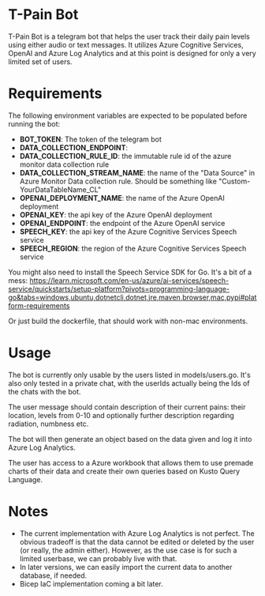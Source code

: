 # T-Pain Bot
T-Pain Bot is a telegram bot that helps the user track their daily pain levels using either audio or text messages. It utilizes Azure Cognitive Services, OpenAI and Azure Log Analytics and at this point is designed for only a very limited set of users.

# Requirements

The following environment variables are expected to be populated before running the bot:
- **BOT_TOKEN**: The token of the telegram bot
- **DATA_COLLECTION_ENDPOINT**: 
- **DATA_COLLECTION_RULE_ID**: the immutable rule id of the azure monitor data collection rule
- **DATA_COLLECTION_STREAM_NAME**: the name of the "Data Source" in Azure Monitor Data collection rule. Should be something like "Custom-YourDataTableName_CL"
- **OPENAI_DEPLOYMENT_NAME**: the name of the Azure OpenAI deployment
- **OPENAI_KEY**: the api key of the Azure OpenAI deployment
- **OPENAI_ENDPOINT**: the endpoint of the Azure OpenAI service
- **SPEECH_KEY**: the api key of the Azure Cognitive Services Speech service
- **SPEECH_REGION**: the region of the Azure Cognitive Services Speech service

You might also need to install the Speech Service SDK for Go. It's a bit of a mess:
https://learn.microsoft.com/en-us/azure/ai-services/speech-service/quickstarts/setup-platform?pivots=programming-language-go&tabs=windows,ubuntu,dotnetcli,dotnet,jre,maven,browser,mac,pypi#platform-requirements

Or just build the dockerfile, that should work with non-mac environments.

# Usage

The bot is currently only usable by the users listed in models/users.go. It's also only tested in a private chat,
with the userIds actually being the Ids of the chats with the bot.

The user message should contain description of their current pains: their location, levels from 0-10 and optionally
further description regarding radiation, numbness etc.

The bot will then generate an object based on the data given and log it into Azure Log Analytics.

The user has access to a Azure workbook that allows them to use premade charts of their data and create
their own queries based on Kusto Query Language.

# Notes

- The current implementation with Azure Log Analytics is not perfect. The obvious tradeoff is that the data cannot
  be edited or deleted by the user (or really, the admin either). However, as the use case is for
  such a limited userbase, we can probably live with that.
- In later versions, we can easily import the current data to another database, if needed.
- Bicep IaC implementation coming a bit later.